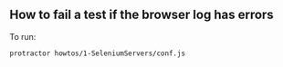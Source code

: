 How to fail a test if the browser log has errors
------------------------------------------------

To run:

`protractor howtos/1-SeleniumServers/conf.js`
